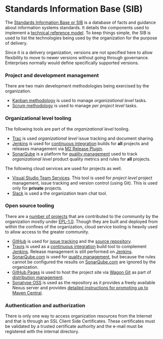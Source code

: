 Standards Information Base (SIB)
================================

The [Standards Information Base or SIB][Standards Information Base] is a
database of facts and guidance about information systems standards.  It
details the components used to implement a [technical reference model][].
To keep things simple, the SIB is used to list the technologies being used
by the organization for the purpose of delivery.

Since it is a delivery organization, versions are not specified here to allow
flexibility to move to newer versions without going through governance.
Enterprises normally would define specifically supported versions.

### Project and development management

There are two main development methodologies being exercised by the organization.

* [Kanban methodology][Kanban] is used to manage *organizational level* tasks.
* [Scrum methodology][Scrum] is used to manage *per project level* tasks.

### Organizational level tooling

The following tools are part of the *organizational level* tooling.

* [Trac][] is used *organizational level* issue tracking and document sharing.
* [Jenkins][] is used for [continuous integration][] builds for __all__ projects and releases management via [M2 Release Plugin](https://wiki.jenkins-ci.org/display/JENKINS/M2+Release+Plugin).
* [SonarQube][] is a platform for [quality management][3] used to track *organizational level* product quality metrics and rules for __all__ projects.

The following cloud services are used for projects as well.

* [Visual Studio Team Services][].  This tool is used for *project level* project management, issue tracking and version control (using Git).  This is used only for __private__ projects.
* [Slack][] is used a the organization team chat tool.

### Open source tooling

There are a [number of projects][4] that are contributed to the community by the organization mostly under [EPL-1.0][6].  Though they are built and deployed from within the confines of the organization, cloud service tooling is heavily used to allow access to the greater community.

* [GitHub][] is used for [issue tracking][] and the [source repository][].
* [Travis][] is used as a [continuous integration][] build tool to complement [Jenkins][].  Release management is still performed on [Jenkins][].
* [SonarQube.com][] is used for [quality management][3], but because the rules cannot be configured the results on [SonarQube.com][] are ignored by the organization.
* [GitHub Pages][] is used to host the project site via [Wagon Git][] as part of [distribution management][Distribution Management].
* [Sonatype OSS][] is used as the repository as it provides a freely available Nexus server and provides [detailed instructions for promoting up to Maven Central][2].

### Authentication and authorization

There is only one way to access organization resources from the Internet
and that is through an SSL Client Side Certificates.  These certificates
must be validated by a trusted certificate authority and the e-mail must
be registered with the internal directory.

[Standards Information Base]: http://www.opengroup.org/public/arch/p3/sib/sib_intro.htm
[Technical Reference Model]: http://pubs.opengroup.org/architecture/togaf8-doc/arch/chap19.html
[GitHub]: http://github.com/
[GitHub Pages]: http://pages.github.com/
[Jenkins]: http://jenkins-ci.org/
[Wagon Git]: http://site.trajano.net/wagon-git/
[Sonatype OSS]: http://oss.sonatype.org/
[Travis]: https://travis-ci.org/
[SonarQube]: http://www.sonarqube.org/
[SonarQube.com]: https://www.sonarqube.com/
[Trac]: https://trac.edgewall.org/
[Distribution Management]: ./distribution-management.html
[Continuous Integration]: ./integration.html
[Issue Tracking]: ./issue-tracking.html
[Source Repository]: ./source-repository.html
[2]: http://central.sonatype.org/pages/ossrh-guide.html
[3]: ./code-quality.html
[4]: https://github.com/trajano?tab=repositories
[6]: ./license-choice.html
[Slack]: https://trajano.slack.com/
[Kanban]: https://www.agilealliance.org/glossary/kanban-board/
[Scrum]: http://scrummethodology.com/
[Visual Studio Team Services]: https://www.visualstudio.com/team-services/
